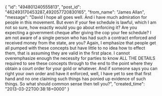  {
   "id": "494801240555813",
   "post_id": "462493170453287_492057720830165",
   "from_name": "James Allan",
   "message": "David I hope all goes well.  And i have much admiration for people in this movement.  But even if your fee schedule is lawful, which I am not so sure, how exactly would you go about enforcing it? Are you expecting a government cheque after giving the cop your fee schedule?  I am not aware of a single person who has had such a contract enforced and received money from the state, are you?  Again, I emphasize that people get all pumped with these concepts but have little to no idea how to effect them, that is assuming they are valid in the first place.  I cannot overemphasize enough the necessity for parties to know ALL THE DETAILS required to see these  concepts through to the end to the point where they obtain a court order for your gold or whatever.  And if someone says you can right your own order and have it enforced, well, I have yet to see that first hand and no one claiming such things has ponied up evidence of such things.  So what should common sense then tell you?",
   "created_time": "2013-03-22T00:38:18+0000"
 }
